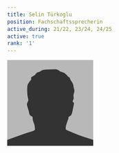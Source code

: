 ```yaml
---
title: Selin Türkoglu
position: Fachschaftssprecherin
active_during: 21/22, 23/24, 24/25
active: true
rank: '1'
---
```

![Selin Türkoglu](/assets/images/bio-photo.jpg)
